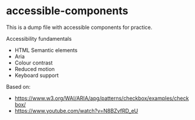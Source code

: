 # accessible-components

This is a dump file with accessible components for practice.

Accessibility fundamentals

- HTML Semantic elements
- Aria
- Colour contrast
- Reduced motion
- Keyboard support

Based on:

- https://www.w3.org/WAI/ARIA/apg/patterns/checkbox/examples/checkbox/
- https://www.youtube.com/watch?v=N8BZvfRD_eU
